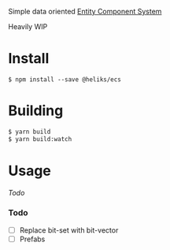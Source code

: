 Simple data oriented [Entity Component System](https://en.wikipedia.org/wiki/Entity%E2%80%93component%E2%80%93system)

Heavily WIP

# Install

```shell
$ npm install --save @heliks/ecs
```

# Building

```bash
$ yarn build
$ yarn build:watch
```

# Usage

*Todo*

### Todo

- [ ] Replace bit-set with bit-vector
- [ ] Prefabs
